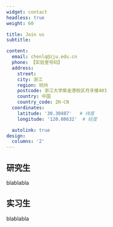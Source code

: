 ```yaml
---
widget: contact
headless: true
weight: 60

title: Join us
subtitle:

content:
  email: chenlq@zju.edu.cn
  phone: 【实验室号码】
  address: 
    street:
    city: 浙江
    region: 杭州
    postcode: 浙江大学紫金港校区月牙楼403
    country: 中国
    country_code: ZH-CN
  coordinates:
    latitude: '30.30487'   # 纬度
    longitude: '120.08632'  # 经度

  autolink: true
design:
  columns: '2'
---
```


## 研究生
  blablabla
## 实习生
  blablabla


